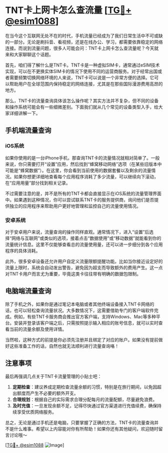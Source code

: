 # TNT卡上网卡怎么查流量 [[TG💪+ @esim1088](https://t.me/s/esim1088)]

在当今这个互联网无处不在的时代，手机流量已经成为了我们日常生活中不可或缺的一部分。无论是刷抖音、看视频，还是在线办公、学习，都需要依靠稳定的网络连接。而说到流量问题，很多人可能会问：TNT卡上网卡怎么查流量呢？今天就来和大家聊聊这个话题。

首先，咱们得了解什么是TNT卡。TNT卡是一种虚拟SIM卡，通常通过eSIM技术实现，可以在不更换实体SIM卡的情况下使用不同的运营商服务。对于经常出国或者需要频繁切换网络环境的人来说，TNT卡可以说是一个非常方便的选择。它可以帮助用户在全球范围内保持稳定的网络连接，尤其是在那些国际漫游费用高昂的地方。

那么，TNT卡的流量查询具体该怎么操作呢？其实方法并不复杂，但不同的设备和操作系统可能会有一些细微差别。下面我们就从几个常见的设备类型入手，给大家详细讲解一下。

## 手机端流量查询

### iOS系统

如果你使用的是一台iPhone手机，那查询TNT卡的流量情况就相对简单了。一般来说，你只需要打开“设置”应用，然后找到“蜂窝移动网络”选项（在某些旧版本中可能是“蜂窝数据”）。在这里，你会看到当前使用的数据套餐以及剩余的流量情况。如果你想更详细地查看每个应用程序消耗了多少流量，可以继续向下滚动，在“应用用量”部分找到相关记录。

不过需要注意的是，并不是所有的TNT卡都会直接显示在iOS系统的流量管理界面中。如果遇到这种情况，你可以尝试联系TNT卡的服务提供商，询问他们是否提供独立的应用程序来帮助用户更好地管理和监控自己的流量使用情况。

### 安卓系统

对于安卓用户来说，流量查询的操作同样直观。通常情况下，进入“设置”后选择“网络与互联网”或类似的选项，接着点击“数据使用”或“移动数据”就能看到你的流量统计信息。这里不仅能够查看总的流量使用量，还可以进一步细分到各个应用程序的具体消耗。

此外，很多安卓设备还允许用户自定义流量限额提醒功能。比如当你接近设定好的流量上限时，系统会自动发出警告，避免因为超支而导致额外的费用产生。这一点对TNT卡用户而言尤为重要，毕竟这类卡往往带有明确的数据包限制。

## 电脑端流量查询

除了手机之外，如果你是通过笔记本电脑或者其他终端设备接入TNT卡网络的话，也可以轻松查询流量状况。大多数情况下，这需要借助专门的客户端软件完成。例如，有些TNT卡服务商会推出官方客户端，支持Windows、Mac等多种平台。安装并登录该客户端之后，只需按照提示输入相应的账号信息，就可以实时查看当前的流量余额及使用详情。

当然啦，这种方式的前提是你必须先注册并且绑定了对应的账户。如果没有提前做好这些准备工作的话，自然也就无法顺利进行流量查询咯！

## 注意事项

最后再强调几点关于TNT卡流量管理的小贴士吧：

1. **定期检查**：建议养成定期检查流量余额的习惯，特别是在旅行期间，以免因超出额度而产生不必要的额外开支。
2. **合理规划**：根据自己的实际需求合理分配每月的流量配额，尽量避免浪费。
3. **及时充值**：一旦发现余额不足，记得尽快通过官方渠道进行充值续费，确保持续享受优质网络服务。

总之，无论是通过手机还是电脑，只要掌握了正确的方法，TNT卡的流量查询并不是什么难事。希望以上内容能对你有所帮助！如果你还有其他疑问，欢迎随时留言讨论哦～

[[TG💪+ @esim1088](https://t.me/s/esim1088) ![Image](https://i.postimg.cc/4NQfJmqS/Snipaste-2025-05-13-00-14-12.png)]